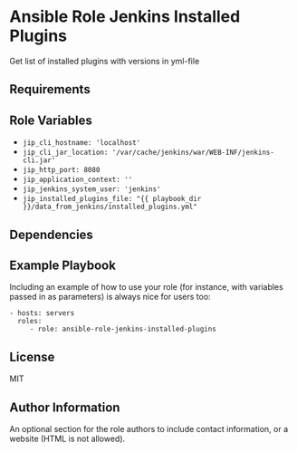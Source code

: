 Ansible Role Jenkins Installed Plugins
======================================

Get list of installed plugins with versions in yml-file

Requirements
------------


Role Variables
--------------

* `jip_cli_hostname: 'localhost'`
* `jip_cli_jar_location: '/var/cache/jenkins/war/WEB-INF/jenkins-cli.jar'`
* `jip_http_port: 8080`
* `jip_application_context: ''`
* `jip_jenkins_system_user: 'jenkins'`
* `jip_installed_plugins_file: "{{ playbook_dir }}/data_from_jenkins/installed_plugins.yml"`


Dependencies
------------


Example Playbook
----------------

Including an example of how to use your role (for instance, with variables passed in as parameters) is always nice for users too:

    - hosts: servers
      roles:
         - role: ansible-role-jenkins-installed-plugins

License
-------

MIT

Author Information
------------------

An optional section for the role authors to include contact information, or a website (HTML is not allowed).
